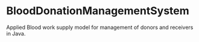 # BloodDonationManagementSystem
Applied Blood work supply model for management of donors and receivers in Java.
